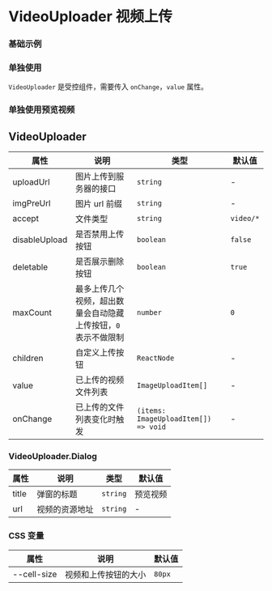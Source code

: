 # VideoUploader 视频上传

### 基础示例

<code src="./demos/demo1.tsx"></code>

### 单独使用

`VideoUploader` 是受控组件，需要传入 `onChange`，`value` 属性。

<code src="./demos/demo2.tsx"></code>

### 单独使用预览视频

<code src="./demos/demo3.tsx"></code>

## VideoUploader

| 属性          | 说明                                                           | 类型                                 | 默认值    |
| ------------- | -------------------------------------------------------------- | ------------------------------------ | --------- |
| uploadUrl     | 图片上传到服务器的接口                                         | `string`                             | -         |
| imgPreUrl     | 图片 url 前缀                                                  | `string`                             | -         |
| accept        | 文件类型                                                       | `string`                             | `video/*` |
| disableUpload | 是否禁用上传按钮                                               | `boolean`                            | `false`   |
| deletable     | 是否展示删除按钮                                               | `boolean`                            | `true`    |
| maxCount      | 最多上传几个视频，超出数量会自动隐藏上传按钮，`0` 表示不做限制 | `number`                             | `0`       |
| children      | 自定义上传按钮                                                 | `ReactNode`                          | -         |
| value         | 已上传的视频文件列表                                           | `ImageUploadItem[]`                  | -         |
| onChange      | 已上传的文件列表变化时触发                                     | `(items: ImageUploadItem[]) => void` | -         |

### VideoUploader.Dialog

| 属性  | 说明           | 类型     | 默认值   |
| ----- | -------------- | -------- | -------- |
| title | 弹窗的标题     | `string` | 预览视频 |
| url   | 视频的资源地址 | `string` | -        |

### CSS 变量

| 属性        | 说明                 | 默认值 |
| ----------- | -------------------- | ------ |
| --cell-size | 视频和上传按钮的大小 | `80px` |
